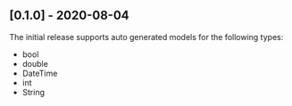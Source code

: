## [0.1.0] - 2020-08-04
The initial release supports auto generated models for the following types:
* bool
* double
* DateTime
* int
* String
